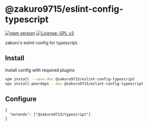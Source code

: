 # @zakuro9715/eslint-config-typescript

[![npm version](https://badge.fury.io/js/%40zakuro9715%2Feslint-config-typescript.svg)](https://badge.fury.io/js/%40zakuro9715%2Feslint-config-typescript)
[![License: GPL v3](https://img.shields.io/badge/License-GPLv3-blue.svg)](https://www.gnu.org/licenses/gpl-3.0)

zakuro's eslint config for typescript.

## Install

Install config with required plugins

```sh
npm install --save-dev @zakuro9715/eslint-config-typescript
npx install-peerdeps --dev @zakuro9715/eslint-config-typescript
```

## Configure

```.eslintrc
{
  "extends": ["@zakuro9715/typescript"]
}
```
